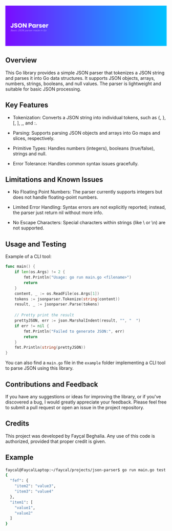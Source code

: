![Banner](images/banner.png)

## Overview

This Go library provides a simple JSON parser that tokenizes a JSON string and parses it into Go data structures. It supports JSON objects, arrays, numbers, strings, booleans, and null values. The parser is lightweight and suitable for basic JSON processing.

## Key Features

- Tokenization: Converts a JSON string into individual tokens, such as {, }, [, ], ,, and :.

- Parsing: Supports parsing JSON objects and arrays into Go maps and slices, respectively.

- Primitive Types: Handles numbers (integers), booleans (true/false), strings and null.

- Error Tolerance: Handles common syntax issues gracefully.

## Limitations and Known Issues

- No Floating Point Numbers: The parser currently supports integers but does not handle floating-point numbers.

- Limited Error Handling: Syntax errors are not explicitly reported; instead, the parser just return nil without more info.

- No Escape Characters: Special characters within strings (like \ or \n) are not supported.

## Usage and Testing

Example of a CLI tool:

```go
func main() {
	if len(os.Args) != 2 {
		fmt.Println("Usage: go run main.go <filename>")
		return
	}
	content, _ := os.ReadFile(os.Args[1])
	tokens := jsonparser.Tokenize(string(content))
	result, _ := jsonparser.Parse(tokens)

	// Pretty print the result
	prettyJSON, err := json.MarshalIndent(result, "", "  ")
	if err != nil {
		fmt.Println("Failed to generate JSON:", err)
		return
	}
	fmt.Println(string(prettyJSON))
}
```

You can also find a `main.go` file in the `example` folder implementing a CLI tool to parse JSON using this library.

## Contributions and Feedback

If you have any suggestions or ideas for improving the library, or if you've discovered a bug, I would greatly appreciate your feedback. Please feel free to submit a pull request or open an issue in the project repository.

## Credits

This project was developed by Fayçal Beghalia. Any use of this code is authorized, provided that proper credit is given.

## Example

```sh
faycal@FaycalLaptop:~/faycal/projects/json-parser$ go run main.go test.json 
{
  "fef": {
    "item2": "value3",
    "item3": "value4"
  },
  "item1": [
    "value1",
    "value2"
  ]
}
```
